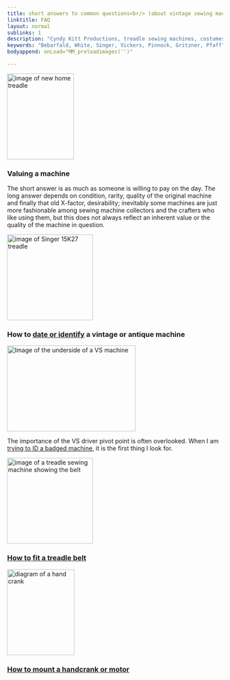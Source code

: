 ```yaml
---
title: short answers to common questions<br/> (about vintage sewing machines)
linktitle: FAQ
layout: normal
sublinks: 1
description: "Cyndy Kitt Productions, treadle sewing machines, costumes, vintage treadle sewing machines, reproduction sewing machine manuals."
keywords: "Bebarfald, White, Singer, Vickers, Pinnock, Gritzner, Pfaff"
bodyappend: onLoad="MM_preloadimages('')"

---
```


<div class="container">
<div class="row my-4">
<div class="col-5 text-right mr-4">
<img alt="image of new home treadle" src="{{ "assets/pic/new.home.gif" | relative_url }}" width="156" height="200">
</div><!-- end col -->
<div class="col-6 my-auto">
  <h3>Valuing a machine</h3>
  <p>The short answer is as much as someone is willing to pay on the day.  The long answer depends on condition, rarity, quality of the original machine and finally that old X-factor, desirability; inevitably some machines are just more fashionable among sewing machine collectors and the crafters who like using them, but this does not always reflect an inherent value or the quality of the machine in question.</p>
</div><!-- end col -->
</div><!-- end row -->
<div class="row my-4">
<div class="col-5 mr-4 text-right"><img alt="image of Singer 15K27 treadle" src="{{ "machines/pic/singer/15k27-cat.gif" | relative_url }}" width="200" height="200">
</div><!-- end col -->
<div class="col-6 my-auto">
  <h3>How to <a href="id-01.html">date or identify</a> a vintage or antique machine</h3>
</div><!-- end col -->
</div><!-- end row -->
<div class="row my-4">
<div class="col-5 mr-4 text-right"><img alt="Image of the underside of a VS machine" src="{{ "pic/VSPP.f01.jpg" }}" width="300" height="200">
</div><!-- end col -->
<div class="col-6 my-auto">
  <p class="h3">The importance of the VS driver pivot point is often overlooked. When I am <a href="VSPP.html">trying to ID a badged machine</a>, it is the first thing I look for.</p>
</div><!-- end col -->
</div><!-- end row -->
<div class="row my-4">
<div class="col-5 mr-4 text-right"><img alt="image of a treadle sewing machine showing the belt" src="{{ "serv/pic/b-fit.01.jpg" | relative_url }}" width="200" height="200" border="0">
</div><!-- end col -->
<div class="col-6 my-auto">
  <h3><a href="../serv/belt.html">How to fit a treadle belt</a></h3>
</div><!-- end col -->
</div><!-- end row -->
<div class="row my-4">
<div class="col-5 mr-4 text-right"><img alt="diagram of a hand crank" src="{{ "serv/pic/crank.01.gif" | relative_url }}" width="157" height="200">
</div><!-- end col -->
<div class="col-6 my-auto">
  <h3><a href="../serv/crank.html">How to mount a handcrank or motor</a></h3>
</div><!-- end col -->
</div><!-- end row -->
</div><!-- end container -->

